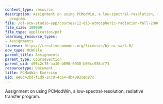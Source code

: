 ```yaml
---
content_type: resource
description: Assignment on using PCModWin, a low-spectral-resolution, radiative transfer
  program.
file: /ol-ocw-studio-app/courses/12-815-atmospheric-radiation-fall-2008/ee8c42bdf1d92cc04c64db4892ce697c_pcmodwin_exercis.pdf
file_size: 109909
file_type: application/pdf
learning_resource_types:
- Assignments
license: https://creativecommons.org/licenses/by-nc-sa/4.0/
ocw_type: OCWFile
parent_title: Assignments
parent_type: CourseSection
parent_uid: d96c2c78-aa10-b090-6938-b09cc955af71
resourcetype: Document
title: PCModWin Exercise
uid: ee8c42bd-f1d9-2cc0-4c64-db4892ce697c
---
```

Assignment on using PCModWin, a low-spectral-resolution, radiative transfer program.
